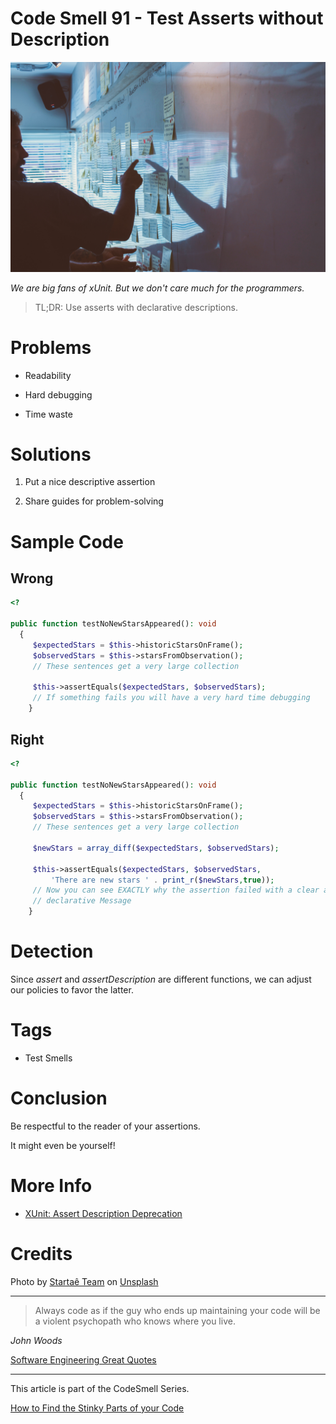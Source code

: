 # Code Smell 91 - Test Asserts without Description

![Code Smell 91 - Test Asserts without Description](Code%20Smell%2091%20-%20Test%20Asserts%20without%20Description.jpg)

*We are big fans of xUnit. But we don't care much for the programmers.*

> TL;DR: Use asserts with declarative descriptions.

# Problems

- Readability

- Hard debugging

- Time waste

# Solutions

1. Put a nice descriptive assertion

2. Share guides for problem-solving

# Sample Code

## Wrong

<!-- [Gist Url](https://gist.github.com/mcsee/4edc85bb65bc9a70d11706086e0fab99) -->

```php
<?

public function testNoNewStarsAppeared(): void
  {
     $expectedStars = $this->historicStarsOnFrame();
     $observedStars = $this->starsFromObservation();
     // These sentences get a very large collection
  
     $this->assertEquals($expectedStars, $observedStars);
     // If something fails you will have a very hard time debugging
    }
```

## Right

<!-- [Gist Url](https://gist.github.com/mcsee/72a551eb26d02f1480142e9cd41a5ca7) -->

```php
<?

public function testNoNewStarsAppeared(): void
  {
     $expectedStars = $this->historicStarsOnFrame();
     $observedStars = $this->starsFromObservation();
     // These sentences get a very large collection
  
     $newStars = array_diff($expectedStars, $observedStars);
  
     $this->assertEquals($expectedStars, $observedStars,
         'There are new stars ' . print_r($newStars,true));
     // Now you can see EXACTLY why the assertion failed with a clear and
     // declarative Message
    }
```

# Detection

Since *assert* and *assertDescription* are different functions, we can adjust our policies to favor the latter.

# Tags

- Test Smells

# Conclusion

Be respectful to the reader of your assertions.

It might even be yourself!

# More Info

- [XUnit: Assert Description Deprecation](https://github.com/xunit/xunit/issues/350)

# Credits

Photo by [Startaê Team](https://unsplash.com/@startaeteam) on [Unsplash](https://unsplash.com/s/photos/dialogue)  

* * *

> Always code as if the guy who ends up maintaining your code will be a violent psychopath who knows where you live.

_John Woods_

[Software Engineering Great Quotes](https://github.com/mcsee/Software-Design-Articles/tree/main/Articles/Quotes/Software%20Engineering%20Great%20Quotes/readme.md)

* * *

This article is part of the CodeSmell Series.

[How to Find the Stinky Parts of your Code](https://github.com/mcsee/Software-Design-Articles/tree/main/Articles/Code%20Smells/How%20to%20Find%20the%20Stinky%20parts%20of%20your%20Code/readme.md)